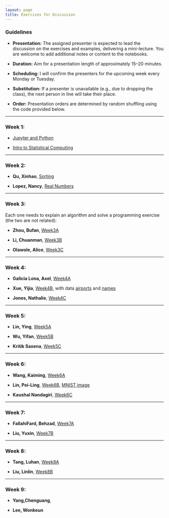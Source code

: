 ```yaml
---
layout: page
title: Exercises for Discussion 
---
```


### Guidelines

- **Presentation:** The assigned presenter is expected to lead the discussion on the exercises and examples, delivering a mini-lecture. You are welcome to add additional notes or content to the notebooks.

- **Duration:** Aim for a presentation length of approximately 15–20 minutes.

- **Scheduling:** I will confirm the presenters for the upcoming week every Monday or Tuesday.

- **Substitution:** If a presenter is unavailable (e.g., due to dropping the class), the next person in line will take their place.

- **Order:** Presentation orders are determined by random shuffling using the code provided below.


---

### Week 1: 

- [Jupyter and Python](../Exercises/S01_Jupyter_and_Python.ipynb)

- [Intro to Statistical Computing](../Exercises/T00_Statistical_Computing.ipynb)


---


### Week 2:  

- **Qu, Xinhao**, [Sorting](../Exercises/Sorting.ipynb)

- **Lopez, Nancy**, [Real Numbers](../Exercises/reals.ipynb)


---


### Week 3:  

Each one needs to explain an algorithm and solve a programming exercise (the two are not related):

- **Zhou, Bufan**, [Week3A](../Exercises/Week3A.ipynb)

- **Li, Chuanman**, [Week3B](../Exercises/Week3B.ipynb)

- **Olawole, Alice**, [Week3C](../Exercises/Week3C.ipynb)

---


### Week 4:  

- **Galicia Lona, Axel**, [Week4A](../Exercises/Week4A.ipynb)

- **Xue, Yijia**, [Week4B](../Exercises/Week4B.ipynb), with data [airports](../Exercises/airports.csv) and [names](../Exercises/names.csv)

- **Jones, Nathalie**, [Week4C](../Exercises/Week4C.ipynb)

---


### Week 5: 

- **Lin, Ying**, [Week5A](../Exercises/Week5A.ipynb)

- **Wu, Yifan**, [Week5B](../Exercises/Week5B.ipynb)

- **Kritik Saxena**, [Week5C](../Exercises/Week5C.ipynb)

---


### Week 6: 

- **Wang, Kaiming**, [Week6A](../Exercises/Week6A.ipynb)

- **Lin, Pei-Ling**,  [Week6B](../Exercises/Week6B.ipynb), [MNIST image](../Exercises/mnist_data/15.png)

- **Kaushal Nandagiri**, [Week6C](../Exercises/Week6C.ipynb)

---


### Week 7: 

- **FallahiFard, Behzad**, [Week7A](../Exercises/Week7A.ipynb)

- **Liu, Yuxin**, [Week7B](../Exercises/Week7B.ipynb)

---

### Week 8: 

- **Tang, Luhan**, [Week8A](../Exercises/Week8A.ipynb)

- **Liu, Linlin**, [Week8B](../Exercises/Week8B.ipynb)

---

### Week 9:  

- **Yang,Chenguang**, 

- **Lee, Wonkeun**


